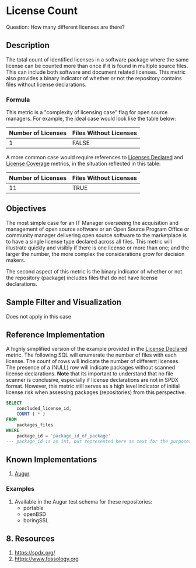 # License Count

Question: How many different licenses are there?

## Description
The total count of identified licenses in a software package where the same license can be counted more than once if it is found in multiple source files. This can include both software and document related licenses. This metric also provides a binary indicator of whether or not the repository contains files without license declarations.  

### Formula
This metric is a "complexity of licensing case" flag for open source managers. For example, the ideal case would look like the table below:

| Number of Licenses  | Files Without Licenses    |
| ------------- |-------------|
| 1      | FALSE |

A more common case would require references to [Licenses Declared](https://github.com/chaoss/wg-risk/blob/master/metrics/License_Declared.md) and [License Coverage](https://github.com/chaoss/wg-risk/blob/master/metrics/License_Coverage.md) metrics, in the situation reflected in this table:

| Number of Licenses  | Files Without Licenses    |
| ------------- |-------------|
| 11      | TRUE |

## Objectives
The most simple case for an IT Manager overseeing the acquisition and management of open source software or an Open Source Program Office or community manager delivering open source software to the marketplace is to have a single license type declared across all files. This metric will illustrate quickly and visibly if there is one license or more than one; and the larger the number, the more complex the considerations grow for decision makers.

The second aspect of this metric is the binary indicator of whether or not the repository (package) includes files that do not have license declarations.

## Sample Filter and Visualization
Does not apply in this case

## Reference Implementation
A highly simplified version of the example provided in the [License Declared](https://github.com/chaoss/wg-risk/blob/master/metrics/License_Declared.md) metric. The following SQL will enumerate the number of files with each license. The count of rows will indicate the number of different licenses. The presence of a (NULL) row will indicate packages without scanned license declarations. **Note** that its important to understand that no file scanner is conclusive, especially if license declarations are not in SPDX format. However, this metric still serves as a  high level indicator of initial license risk when assessing packages (repositories) from this perspective.
```sql
SELECT
    concluded_license_id,
    COUNT ( * )
FROM
    packages_files
WHERE
    package_id = 'package_id_of_package'
--- package_id is an int, but represented here as text for the purposes of explaining the abstraction.
```

## Known Implementations
1. [Augur](https://github.com/chaoss/augur)

### Examples
1. Available in the Augur test schema for these repositories:
    - portable
    - openBSD
    - boringSSL

## 8. Resources
1. https://spdx.org/
2. https://www.fossology.org
